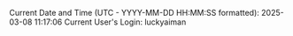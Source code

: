 Current Date and Time (UTC - YYYY-MM-DD HH:MM:SS formatted): 2025-03-08 11:17:06
Current User's Login: luckyaiman
